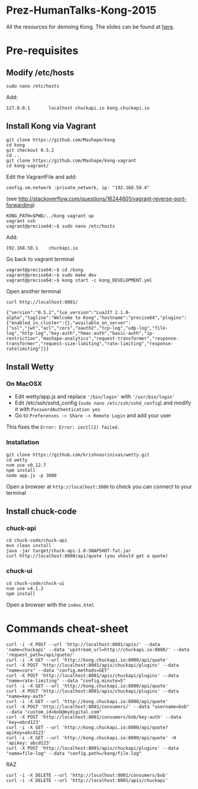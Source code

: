 # Prez-HumanTalks-Kong-2015
All the resources for demoing Kong. The slides can be found at [here](http://streamdataio.github.io/Prez-HumanTalks-Kong-2015/#/).

# Pre-requisites

## Modify /etc/hosts

```
sudo nano /etc/hosts
```

Add:

```
127.0.0.1       localhost chuckapi.io kong.chuckapi.io
```

## Install Kong via Vagrant

```
git clone https://github.com/Mashape/kong
cd kong
git checkout 0.5.2
cd ..
git clone https://github.com/Mashape/kong-vagrant
cd kong-vagrant/
```

Edit the VagrantFile and add:

`config.vm.network :private_network, ip: "192.168.50.4"`

(see http://stackoverflow.com/questions/16244601/vagrant-reverse-port-forwarding)

```
KONG_PATH=$PWD/../kong vagrant up
vagrant ssh
vagrant@precise64:~$ sudo nano /etc/hosts
```

Add:

`192.168.50.1    chuckapi.io`

Go back to vagrant terminal

```
vagrant@precise64:~$ cd /kong
vagrant@precise64:~$ sudo make dev
vagrant@precise64:~$ kong start -c kong_DEVELOPMENT.yml
```

Open another terminal

```
curl http://localhost:8001/

{"version":"0.5.2","lua_version":"LuaJIT 2.1.0-alpha","tagline":"Welcome to Kong","hostname":"precise64","plugins":{"enabled_in_cluster":{},"available_on_server":["ssl","jwt","acl","cors","oauth2","tcp-log","udp-log","file-log","http-log","key-auth","hmac-auth","basic-auth","ip-restriction","mashape-analytics","request-transformer","response-transformer","request-size-limiting","rate-limiting","response-ratelimiting"]}}
```

## Install Wetty

### On MacOSX

* Edit wetty/app.js and replace `'/bin/login'` with `'/usr/bin/login'`
* Edit /etc/ssh/sshd_config (`sudo nano /etc/ssh/sshd_config`) and modify it with `PasswordAuthentication yes`
* Go to `Preferences -> Share -> Remote Login` and add your user

This fixes the `Error: Error: ioctl(2) failed.`

### Installation

```
git clone https://github.com/krishnasrinivas/wetty.git
cd wetty
nvm use v0.12.7
npm install
node app.js -p 3000
```

Open a browser at `http://localhost:3000` to check you can connect to your terminal

## Install chuck-code

### chuck-api
```
cd chuck-code/chuck-api
mvn clean install
java -jar target/chuck-api-1.0-SNAPSHOT-fat.jar
curl http://localhost:8080/api/quote (you should get a quote)
```

### chuck-ui

```
cd chuck-code/chuck-ui
nvm use v4.1.2
npm install
```

Open a browser with the `index.html`

# Commands cheat-sheet

```
curl -i -X POST --url 'http://localhost:8001/apis/' --data 'name=chuckapi' --data 'upstream_url=http://chuckapi.io:8080/' --data 'request_path=/api/quote/'
curl -i -X GET --url 'http://kong.chuckapi.io:8000/api/quote'
curl -X POST 'http://localhost:8001/apis/chuckapi/plugins' --data "name=cors" --data "config.methods=GET"
curl -X POST 'http://localhost:8001/apis/chuckapi/plugins' --data "name=rate-limiting" --data "config.minute=5"
curl -i -X GET --url 'http://kong.chuckapi.io:8000/api/quote'
curl -X POST 'http://localhost:8001/apis/chuckapi/plugins' --data "name=key-auth"
curl -i -X GET --url 'http://kong.chuckapi.io:8000/api/quote'
curl -X POST 'http://localhost:8001/consumers/' --data "username=bob" --data "custom_id=bob@mydigital.com"
curl -X POST 'http://localhost:8001/consumers/bob/key-auth' --data 'key=abcd123'
curl -i -X GET --url 'http://kong.chuckapi.io:8000/api/quote?apikey=abcd123'
curl -i -X GET --url 'http://kong.chuckapi.io:8000/api/quote' -H 'apikey: abcd123'
curl -X POST 'http://localhost:8001/apis/chuckapi/plugins' --data "name=file-log" --data "config.path=/kong/file.log"
```

RAZ

```
curl -i -X DELETE --url 'http://localhost:8001/consumers/bob'
curl -i -X DELETE --url 'http://localhost:8001/apis/chuckapi'
```
